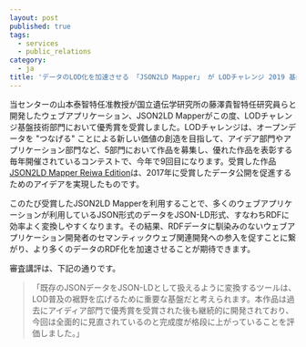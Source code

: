 ```yaml
---
layout: post
published: true
tags:
  - services
  - public_relations
category:
  - ja
title: 'データのLOD化を加速させる 「JSON2LD Mapper」 が LODチャレンジ 2019 基盤技術部門で優秀賞を受賞しました'
---
```

当センターの山本泰智特任准教授が国立遺伝学研究所の藤澤貴智特任研究員らと開発したウェブアプリケーション、JSON2LD Mapperがこの度、LODチャレンジ基盤技術部門において優秀賞を受賞しました。LODチャレンジは、オープンデータを "つなげる" ことによる新しい価値の創造を目指して、アイデア部門やアプリケーション部門など、5部門において作品を募集し、優れた作品を表彰する毎年開催されているコンテストで、今年で9回目になります。受賞した作品[JSON2LD Mapper Reiwa Edition](http://idea.linkdata.org/idea/idea1s2857i)は、2017年に受賞したデータ公開を促進するためのアイデアを実現したものです。

このたび受賞したJSON2LD Mapperを利用することで、多くのウェブアプリケーションが利用しているJSON形式のデータをJSON-LD形式、すなわちRDFに効率よく変換しやすくなります。その結果、RDFデータに馴染みのないウェブアプリケーション開発者のセマンティックウェブ関連開発への参入を促すことに繋がり、より多くのデータのRDF化を加速させることが期待できます。

審査講評は、下記の通りです。  
>「既存のJSONデータをJSON-LDとして扱えるように変換するツールは、LOD普及の裾野を広げるために重要な基盤だと考えられます。本作品は過去にアイディア部門で優秀賞を受賞された後も継続的に開発されており、今回は全面的に見直されているのと完成度が格段に上がっていることを評価しました。」
